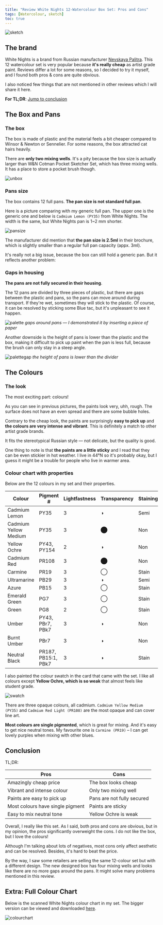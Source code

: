 ```yaml
---
title: "Review White Nights 12-Watercolour Box Set: Pros and Cons"
tags: [Watercolour, sketch]
toc: true
---
```


![sketch](sketch.jpg)

## The brand

White Nights is a brand from Russian manufacturer [Nevskaya Palitra](https://www.nevapalette.com). This 12 watercolour set is very popular because **it's really cheap** as artist grade paint. Reviews differ a lot for some reasons, so I decided to try it myself, and I found both pros & cons are quite obvious.

I also noticed few things that are not mentioned in other reviews which I will share it here.

**For TL;DR**: [Jump to conclusion](#conclusion)

## The Box and Pans

### The box

The box is made of plastic and the material feels a bit cheaper compared to Winsor & Newton or Sennelier. For some reasons, the box attracted cat hairs heavily.

There are **only two mixing wells**. It's a pity because the box size is actually larger than W&N Cotman Pocket Sketcher Set, which has three mixing wells. It has a place to store a pocket brush though.

![unbox](unbox.jpg)

### Pans size

 The box contains 12 full pans. **The pan size is not standard full pan**.

Here is a picture comparing with my generic full pan. The upper one is the generic one and below is `Cadmium Lemon (PY35)` from White Nights. The width is the same, but White Nights pan is 1~2 mm shorter.

![pansize](pansize.jpg)

The manufacturer did mention that **the pan size is 2.5ml** in their brochure, which is slightly smaller than a regular full pan capacity (appx. 3ml).

It's really not a big issue, because the box can still hold a generic pan. But it reflects another problem:

### Gaps in housing

**The pans are not fully secured in their housing**.

The 12 pans are divided by three pieces of plastic, but there are gaps between the plastic and pans, so the pans can move around during transport. If they're wet, sometimes they will stick to the plastic. Of course, it can be resolved by sticking some Blue tac, but it's unpleasant to see it happen.

![palette](palette.jpg)
*gaps around pans — I demonstrated it by inserting a piece of paper*

Another downside is the height of pans is lower than the plastic and the box, making it difficult to pick up paint when the pan is less full, because the brush can only stay in a steep angle.

![palettegap](palettegap.jpg)
*the height of pans is lower than the divider*

## The Colours

### The look

The most exciting part: colours!

As you can see in previous pictures, the paints look very, uhh, rough. The surface does not have an even spread and there are some bubble holes.

Contrary to the cheap look, the paints are surprisingly **easy to pick up** and **the colours are very intense and vibrant**. This is definitely a match to other artist grade brands.

It fits the stereotypical Russian style — not delicate, but the quality is good.

One thing to note is that **the paints are a little sticky** and I read that they can be even stickier in hot weather. I live in 44°N so it's probably okay, but I guess it might be a trouble for people who live in warmer area.

### Colour chart with properties

Below are the 12 colours in my set and their properties.

| Colour | Pigment # | Lightfastness | Transparency | Staining | Granulating |
|--------|--------|--------|--------|--------|--------|
| Cadmium Lemon | PY35 | 3 | ◑ | Semi | |
| Cadmium Yellow Medium | PY35 | 3 | ⬤ | Non | |
| Yellow Ochre | PY43, PY154 | 2 | ◑ | Non | |
| Cadmium Red | PR108 | 3 | ⬤ | Non | Y |
| Carmine | PR19 | 3 | ◯ | Stain | |
| Ultramarine | PB29 | 3 | ◑ | Semi | Y |
| Azure | PB15 | 3 | ◯ | Stain | |
| Emerald Green | PG7 | 3 | ◯ | Stain | |
| Green | PG8 | 2 | ◯ | Stain | |
| Umber | PY43, PBr7, PBk7 | 3 | ◑ | Non | |
| Burnt Umber | PBr7 | 3 | ◑ | Non | Y |
| Neutral Black | PR187, PB15:1, PBk7 | 3 | ◑ | Stain | |

I also painted the colour swatch in the card that came with the set. I like all colours except **Yellow Ochre, which is so weak** that almost feels like student grade.

![swatch](swatch.jpg)

There are three opaque colours, all cadmium. `Cadmium Yellow Medium (PY35)` and `Cadmium Red Light (PR108)` are the most opaque and can cover line art.

**Most colours are single pigmented**, which is great for mixing. And it's easy to get nice neutral tones. My favourite one is `Carmine (PR19)` – I can get lovely purples when mixing with other blues.

## Conclusion

TL;DR:

| Pros      | Cons |
| ----------- | ----------- |
| Amazingly cheap price     | The box looks cheap      |
| Vibrant and intense colour  | Only two mixing well        |
| Paints are easy to pick up  | Pans are not fully secured        |
| Most colours have single pigment | Paints are sticky |
| Easy to mix neutral tone | Yellow Ochre is weak |

Overall, I really like this set. As I said, both pros and cons are obvious, but in my opinion, the pros significantly overweight the cons. I do not like the box, but I love the colours!

Although I'm talking about lots of negatives, most cons only affect aesthetic and can be resolved. Besides, it's hard to beat the price.

By the way, I saw some retailers are selling the same 12-colour set but with a different design. The new designed box has four mixing wells and looks like there are no more gaps around the pans. It might solve many problems mentioned in this review.

## Extra: Full Colour Chart

Below is the scanned White Nights colour chart in my set. The bigger version can be viewed and downloaded [here](whiteNightsColorChart.jpeg).

![colourchart](WhiteNightsColorChart.jpeg)